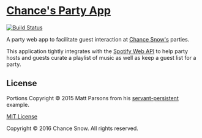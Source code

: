 # [Chance's Party App](http://chancesnow.me/party)

[![Build Status](https://travis-ci.org/chances/chances-party.svg)](https://travis-ci.org/chances/chances-party)

A party web app to facilitate guest interaction at [Chance Snow's](http://chancesnow.me) parties.

This application tightly integrates with the [Spotify Web API]() to help party hosts and guests curate a playlist of music as well as keep a guest list for a party.

## License

Portions Copyright &copy; 2015 Matt Parsons from his
[servant-persistent](https://github.com/parsonsmatt/servant-persistent) example.

[MIT License](http://opensource.org/licenses/MIT)

Copyright &copy; 2016 Chance Snow. All rights reserved.
